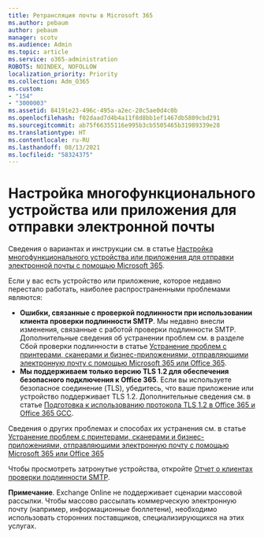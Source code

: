 ```yaml
---
title: Ретрансляция почты в Microsoft 365
ms.author: pebaum
author: pebaum
manager: scotv
ms.audience: Admin
ms.topic: article
ms.service: o365-administration
ROBOTS: NOINDEX, NOFOLLOW
localization_priority: Priority
ms.collection: Adm_O365
ms.custom:
- "154"
- "3000003"
ms.assetid: 84191e23-496c-495a-a2ec-28c5ae0d4c0b
ms.openlocfilehash: f02daad7d4b4a11f8d8bb1ef1467db5809cbd291
ms.sourcegitcommit: ab75f66355116e995b3cb5505465b31989339e28
ms.translationtype: HT
ms.contentlocale: ru-RU
ms.lasthandoff: 08/13/2021
ms.locfileid: "58324375"
---
```

# <a name="set-up-a-multifunction-device-or-application-to-send-email"></a>Настройка многофункционального устройства или приложения для отправки электронной почты

Сведения о вариантах и инструкции см. в статье [Настройка многофункционального устройства или приложения для отправки электронной почты с помощью Microsoft 365](https://docs.microsoft.com/Exchange/mail-flow-best-practices/how-to-set-up-a-multifunction-device-or-application-to-send-email-using-microsoft-365-or-office-365).
  
Если у вас есть устройство или приложение, которое недавно перестало работать, наиболее распространенными проблемами являются:

- **Ошибки, связанные с проверкой подлинности при использовании клиента проверки подлинности SMTP**. Мы недавно внесли изменения, связанные с работой проверки подлинности SMTP. Дополнительные сведения об устранении проблем см. в разделе Сбой проверки подлинности в статье [Устранение проблем с принтерами, сканерами и бизнес-приложениями, отправляющими электронную почту с помощью Microsoft 365 или Office 365](https://docs.microsoft.com/Exchange/mail-flow-best-practices/fix-issues-with-printers-scanners-and-lob-applications-that-send-email-using-off#error-authentication-unsuccessful).
- **Мы поддерживаем только версию TLS 1.2 для обеспечения безопасного подключения к Office 365**. Если вы используете безопасное соединение (TLS), убедитесь, что ваше приложение или устройство поддерживает TLS 1.2. Дополнительные сведения см. в статье [Подготовка к использованию протокола TLS 1.2 в Office 365 и Office 365 GCC](https://docs.microsoft.com/microsoft-365/compliance/prepare-tls-1.2-in-office-365).
 
Сведения о других проблемах и способах их устранения см. в статье [Устранение проблем с принтерами, сканерами и бизнес-приложениями, отправляющими электронную почту с помощью Microsoft 365 или Office 365](https://docs.microsoft.com/Exchange/mail-flow-best-practices/fix-issues-with-printers-scanners-and-lob-applications-that-send-email-using-off)

Чтобы просмотреть затронутые устройства, откройте [Отчет о клиентах проверки подлинности SMTP](https://protection.office.com/mailflow/dashboard).

**Примечание**. Exchange Online не поддерживает сценарии массовой рассылки. Чтобы массово рассылать коммерческую электронную почту (например, информационные бюллетени), необходимо использовать сторонних поставщиков, специализирующихся на этих услугах.
